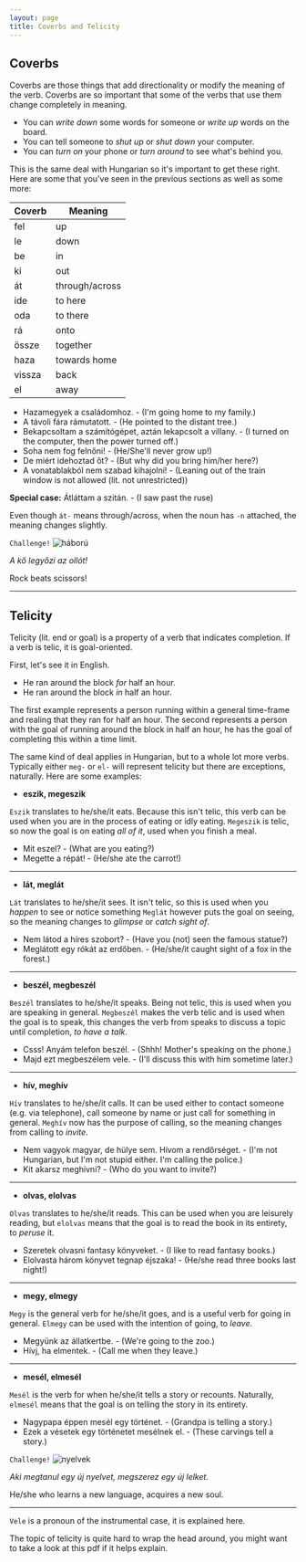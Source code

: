 ```yaml
---
layout: page
title: Coverbs and Telicity
---
```


## Coverbs

Coverbs are those things that add directionality or modify the meaning of the verb. Coverbs are so important that some of the verbs that use them change completely in meaning.

* You can *write down* some words for someone or *write up* words on the board.
* You can tell someone to *shut up* or *shut down* your computer.
* You can *turn on* your phone or *turn around* to see what's behind you.

This is the same deal with Hungarian so it's important to get these right. Here are some that you've seen in the previous sections as well as some more:

| Coverb | Meaning        |
|--------|----------------|
| fel    | up             |
| le     | down           |
| be     | in             |
| ki     | out            |
| át     | through/across |
| ide    | to here        |
| oda    | to there       |
| rá     | onto           |
| össze  | together       |
| haza   | towards home   |
| vissza | back           |
| el     | away           |

* Hazamegyek a családomhoz. - (I'm going home to my family.)
* A távoli fára rámutatott. - (He pointed to the distant tree.)
* Bekapcsoltam a számítógépet, aztán lekapcsolt a villany. - (I turned on the computer, then the power turned off.)
* Soha nem fog felnőni! - (He/She'll never grow up!)
* De miért idehoztad őt? - (But why did you bring him/her here?)
* A vonatablakból nem szabad kihajolni! - (Leaning out of the train window is not allowed (lit. not unrestricted))

**Special case:** Átláttam a szitán. - (I saw past the ruse)

Even though `át-` means through/across, when the noun has `-n` attached, the meaning changes slightly.

`Challenge!`
![háború](https://magyartanulas.github.io/public/showdown.png)

*A kő legyőzi az ollót!*

<span class="spoiler">Rock beats scissors!</span>

---

## Telicity

Telicity (lit. end or goal) is a property of a verb that indicates completion. If a verb is telic, it is goal-oriented.

First, let's see it in English.

* He ran around the block *for* half an hour.
* He ran around the block *in* half an hour.

The first example represents a person running within a general time-frame and realing that they ran for half an hour. The second represents a person with the goal of running around the block in half an hour, he has the goal of completing this within a time limit.

The same kind of deal applies in Hungarian, but to a whole lot more verbs. Typically either `meg-` or `el-` will represent telicity but there are exceptions, naturally. Here are some examples:

* **eszik, megeszik**

`Eszik` translates to he/she/it eats. Because this isn't telic, this verb can be used when you are in the process of eating or idly eating. `Megeszik` is telic, so now the goal is on eating *all of it*, used when you finish a meal.

* Mit eszel? - (What are you eating?)
* Megette a répát! - (He/she ate the carrot!)

---

* **lát, meglát**

`Lát` translates to he/she/it sees. It isn't telic, so this is used when you *happen* to see or notice something `Meglát` however puts the goal on seeing, so the meaning changes to *glimpse* or *catch sight of*.

* Nem látod a híres szobort? - (Have you (not) seen the famous statue?)
* Meglátott egy rókát az erdőben. - (He/she/it caught sight of a fox in the forest.)

---

* **beszél, megbeszél**

`Beszél` translates to he/she/it speaks. Being not telic, this is used when you are speaking in general. `Megbeszél` makes the verb telic and is used when the goal is to speak, this changes the verb from speaks to discuss a topic until completion, *to have a talk*.

* Csss! Anyám telefon beszél. - (Shhh! Mother's speaking on the phone.)
* Majd ezt megbeszélem vele. - (I'll discuss this with him sometime later.)

---

* **hív, meghív**

`Hív` translates to he/she/it calls. It can be used either to contact someone (e.g. via telephone), call someone by name or just call for something in general. `Meghív` now has the purpose of calling, so the meaning changes from calling to *invite*.

* Nem vagyok magyar, de hülye sem. Hívom a rendőrséget. - (I'm not Hungarian, but I'm not stupid either. I'm calling the police.)
* Kit akarsz meghívni? - (Who do you want to invite?)

---

* **olvas, elolvas**

`Olvas` translates to he/she/it reads. This can be used when you are leisurely reading, but `elolvas` means that the goal is to read the book in its entirety, to *peruse* it.

* Szeretek olvasni fantasy könyveket. - (I like to read fantasy books.)
* Elolvasta három könyvet tegnap éjszaka! - (He/she read three books last night!)

---

* **megy, elmegy**

`Megy` is the general verb for he/she/it goes, and is a useful verb for going in general. `Elmegy` can be used with the intention of going, to *leave*.

* Megyünk az állatkertbe. - (We're going to the zoo.)
* Hívj, ha elmentek. - (Call me when they leave.)

---

* **mesél, elmesél**

`Mesél` is the verb for when he/she/it tells a story or recounts. Naturally, `elmesél` means that the goal is on telling the story in its entirety.

* Nagypapa éppen mesél egy történet. - (Grandpa is telling a story.)
* Ezek a vésetek egy történetet mesélnek el. - (These carvings tell a story.)


`Challenge!`
![nyelvek](https://magyartanulas.github.io/public/üdv.png)

*Aki megtanul egy új nyelvet, megszerez egy új lelket.*

<span class="spoiler">He/she who learns a new language, acquires a new soul.</span>

---

`Vele` is a pronoun of the instrumental case, it is explained here.

The topic of telicity is quite hard to wrap the head around, you might want to take a look at this pdf if it helps explain.
